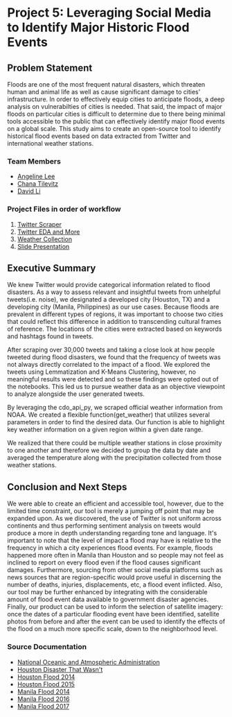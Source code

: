 # Project 5: Leveraging Social Media to Identify Major Historic Flood Events

## Problem Statement
Floods are one of the most frequent natural disasters, which threaten human and animal life as well as cause significant damage to cities' infrastructure. In order to effectively equip cities to anticipate floods, a deep analysis on vulnerabilties of cities is needed. That said, the impact of major floods on particular cities is difficult to determine due to there being minimal tools accessible to the public that can effectively identify major flood events on a global scale. This study aims to create an open-source tool to identify historical flood events based on data extracted from Twitter and international weather stations.

### Team Members
* [Angeline Lee](https://www.linkedin.com/in/angelinevlee/)
* [Chana Tilevitz](https://www.linkedin.com/in/chanatilevitz/)
* [David Li](https://www.linkedin.com/in/davidgnli/)

### Project Files in order of workflow
1. [Twitter Scraper](./code/twitter_scraper.ipynb)
2. [Twitter EDA and More](./code/twitt_EDA_and_more.ipynb)
3. [Weather Collection](./code/POAA%20Data%20Collection.ipynb)
4. [Slide Presentation](./flooding_impact_in_social_media.pdf)

## Executive Summary
We knew Twitter would provide categorical information related to flood disasters. As a way to assess relevant and insightful tweets from unhelpful tweets(i.e. noise), we designated a developed city (Houston, TX) and a developing city (Manila, Philippines) as our use cases. Because floods are prevalent in different types of regions, it was important to choose two cities that could reflect this difference in addition to transcending cultural frames of reference. The locations of the cities were extracted based on keywords and hashtags found in tweets.

After scraping over 30,000 tweets and taking a close look at how people tweeted during flood disasters, we found that the frequency of tweets was not always directly correlated to the impact of a flood. We explored the tweets using Lemmatization and K-Means Clustering, however, no meaningful results were detected and so these findings were opted out of the notebooks. This led us to pursue weather data as an objective viewpoint to analyze alongside the user generated tweets.

By leveraging the cdo_api_py, we scraped official weather information from NOAA. We created a flexible function(get_weather) that utilizes several parameters in order to find the desired data. Our function is able to highlight key weather information on a given region within a given date range.

We realized that there could be multiple weather stations in close proximity to one another and therefore we decided to group the data by date and averaged the temperature along with the precipitation collected from those weather stations.

## Conclusion and Next Steps
We were able to create an efficient and accessible tool, however, due to the limited time constraint, our tool is merely a jumping off point that may be expanded upon. As we discovered, the use of Twitter is not uniform across continents and thus performing sentiment analysis on tweets would produce a more in depth understanding regarding tone and language. It's important to note that the level of impact a flood may have is relative to the frequency in which a city experiences flood events. For example, floods happened more often in Manila than Houston and so people may not feel as inclined to report on every flood even if the flood causes significant damages. Furthermore, sourcing from other social media platforms such as news sources that are region-specific would prove useful in discerning the number of deaths, injuries, displacements, etc, a flood event inflicted. Also, our tool may be further enhanced by integrating with the considerable amount of flood event data available to government disaster agencies. Finally, our product can be used to inform the selection of satellite imagery: once the dates of a particular flooding event have been identified, satellite photos from before and after the event can be used to identify the effects of the flood on a much more specific scale, down to the neighborhood level.

### Source Documentation
* [National Oceanic and Atmospheric Administration](https://www.noaa.gov/weather)
* [Houston Disaster That Wasn't](https://www.houstonpublicmedia.org/articles/news/2017/06/22/205744/the-storm-that-wasnt/)
* [Houston Flood 2014](http://floodlist.com/america/usa/thunderstorm-flash-floods-houston-texas)
* [Houston Flood 2015](http://floodlist.com/america/usa/texas-floods-6-killed-after-storms-sweep-through-austin-and-houston)
* [Manila Flood 2014](https://center.noah.up.edu.ph/habagat-2014-flood-marikina-city/)
* [Manila Flood 2016](http://floodlist.com/asia/philippines-floods-manila-central-luzon-calabarzon-august-2016)
* [Manila Flood 2017](https://www.rappler.com/move-ph/issues/disasters/181867-flooded-areas-metro-manila-september-12)